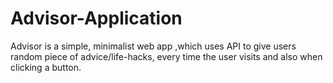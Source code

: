 # Advisor-Application

Advisor is a simple, minimalist web app ,which uses API to give users random piece of advice/life-hacks, every time the user visits and also when clicking a button.
